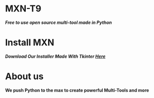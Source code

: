 # MXN-T9

***Free to use open source multi-tool made in Python***

# Install MXN

***Download Our Installer Made With Tkinter [Here](https://example.com)***

# About us

**We push Python to the max to create powerful Multi-Tools and more**

